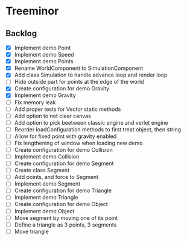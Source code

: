 # Treeminor

## Backlog

- [x] Implement demo Point
- [x] Implement demo Speed
- [x] Implement demo Points
- [x] Rename WorldComponent to SimulationComponent
- [x] Add class Simulation to handle advance loop and render loop
- [ ] Hide outside part for points at the edge of the world
- [x] Create configuration for demo Gravity
- [x] Implement demo Gravity
- [ ] Fix memory leak
- [ ] Add proper tests for Vector static methods
- [ ] Add option to not clear canvas
- [ ] Add option to pick beetween classic engine and verlet engine
- [ ] Reorder loadConfiguration methods to first treat object, then string
- [ ] Allow for fixed point with gravity enabled
- [ ] Fix lengthening of window when loading new demo
- [ ] Create configuration for demo Collision
- [ ] Implement demo Collision
- [ ] Create configuration for demo Segment
- [ ] Create class Segment
- [ ] Add points, and force to Segment
- [ ] Implement demo Segment
- [ ] Create configuration for demo Triangle
- [ ] Implement demo Triangle
- [ ] Create configuration for demo Object
- [ ] Implement demo Object
- [ ] Move segment by moving one of its point
- [ ] Define a triangle as 3 points, 3 segments
- [ ] Move triangle
